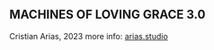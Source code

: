 ## MACHINES OF LOVING GRACE 3.0
Cristian Arias, 2023
more info: [arias.studio](https://arias.studio/molg)
